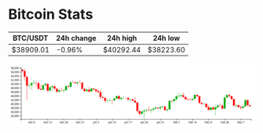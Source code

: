 # Bitcoin Stats

BTC/USDT|24h change|24h high|24h low|
|---|---|---|---|
|$38909.01|-0.96%|$40292.44|$38223.60|

<img src="./chart.svg">
